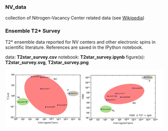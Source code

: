 ### NV_data

collection of Nitrogen-Vacancy Center related data (see [Wikipedia](https://en.wikipedia.org/wiki/Nitrogen-vacancy_center))

### Ensemble T2* Survey

T2* ensemble data reported for NV centers and other electronic spins in scientific literature. References are saved in the IPython notebook.

data: **T2star_survey.csv**
notebook: **T2star_survey.ipynb**
figure(s): **T2star_survey.svg**, **T2star_survey.png**
 
![Lorentzian fitting example](https://github.com/ebauch/NV_data/blob/master/T2star_survey.png)

